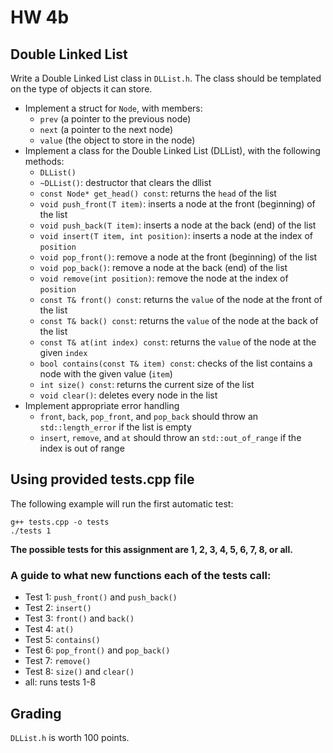 # HW 4b

## Double Linked List

Write a Double Linked List class in `DLList.h`. The class should be templated on the type of objects it can store.

- Implement a struct for `Node`, with members: 
    * `prev` (a pointer to the previous node)
    * `next` (a pointer to the next node)
    * `value` (the object to store in the node)
- Implement a class for the Double Linked List (DLList), with the following methods:
  - `DLList()`
  - `~DLList()`: destructor that clears the dllist
  - `const Node* get_head() const`: returns the `head` of the list
  - `void push_front(T item)`: inserts a node at the front (beginning) of the list
  - `void push_back(T item)`: inserts a node at the back (end) of the list
  - `void insert(T item, int position)`: inserts a node at the index of `position`
  - `void pop_front()`: remove a node at the front (beginning) of the list
  - `void pop_back()`: remove a node at the back (end) of the list
  - `void remove(int position)`: remove the node at the index of `position`
  - `const T& front() const`: returns the `value` of the node at the front of the list
  - `const T& back() const`: returns the `value` of the node at the back of the list
  - `const T& at(int index) const`: returns the `value` of the node at the given `index`
  - `bool contains(const T& item) const`: checks of the list contains a node with the given value (`item`)
  - `int size() const`: returns the current size of the list
  - `void clear()`: deletes every node in the list
- Implement appropriate error handling
  - `front`, `back`, `pop_front`, and `pop_back` should throw an `std::length_error` if the list is empty
  - `insert`, `remove`, and `at` should throw an `std::out_of_range` if the index is out of range

## Using provided tests.cpp file

The following example will run the first automatic test:
```
g++ tests.cpp -o tests
./tests 1
```
**The possible tests for this assignment are 1, 2, 3, 4, 5, 6, 7, 8, or all.**

### A guide to what new functions each of the tests call:
* Test 1: `push_front()` and `push_back()`
* Test 2: `insert()`
* Test 3: `front()` and `back()`
* Test 4: `at()`
* Test 5: `contains()`
* Test 6: `pop_front()` and `pop_back()`
* Test 7: `remove()`
* Test 8: `size()` and `clear()`
* all: runs tests 1-8

## Grading

`DLList.h` is worth 100 points.